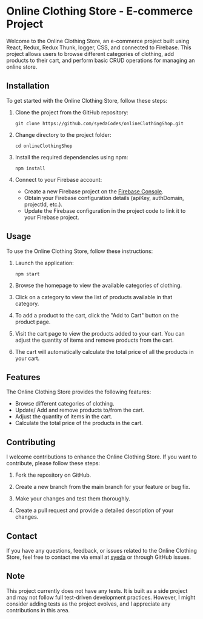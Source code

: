 # Online Clothing Store - E-commerce Project

Welcome to the Online Clothing Store, an e-commerce project built using React, Redux, Redux Thunk, logger, CSS, and connected to Firebase. This project allows users to browse different categories of clothing, add products to their cart, and perform basic CRUD operations for managing an online store.

## Installation

To get started with the Online Clothing Store, follow these steps:

1. Clone the project from the GitHub repository:

    `git clone https://github.com/syedaCodes/onlineClothingShop.git`

2. Change directory to the project folder:

    `cd onlineClothingShop`

3. Install the required dependencies using npm:

    `npm install`

4. Connect to your Firebase account:
    - Create a new Firebase project on the [Firebase Console](https://console.firebase.google.com/).
    - Obtain your Firebase configuration details (apiKey, authDomain, projectId, etc.).
    - Update the Firebase configuration in the project code to link it to your Firebase project.

## Usage

To use the Online Clothing Store, follow these instructions:

1. Launch the application:

    `npm start`

2. Browse the homepage to view the available categories of clothing.

3. Click on a category to view the list of products available in that category.

4. To add a product to the cart, click the "Add to Cart" button on the product page.

5. Visit the cart page to view the products added to your cart. You can adjust the quantity of items and remove products from the cart.

6. The cart will automatically calculate the total price of all the products in your cart.

## Features

The Online Clothing Store provides the following features:

-   Browse different categories of clothing.
-   Update/ Add and remove products to/from the cart.
-   Adjust the quantity of items in the cart.
-   Calculate the total price of the products in the cart.

## Contributing

I welcome contributions to enhance the Online Clothing Store. If you want to contribute, please follow these steps:

1. Fork the repository on GitHub.

2. Create a new branch from the main branch for your feature or bug fix.

3. Make your changes and test them thoroughly.

4. Create a pull request and provide a detailed description of your changes.

## Contact

If you have any questions, feedback, or issues related to the Online Clothing Store, feel free to contact me via email at [syeda](mailto:syedaa.codes@gmail.com) or through GitHub issues.

## Note

This project currently does not have any tests. It is built as a side project and may not follow full test-driven development practices. However, I might consider adding tests as the project evolves, and I appreciate any contributions in this area.
